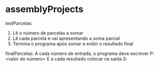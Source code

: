 # assemblyProjects

testParcelas:
1. Lê o número de parcelas a somar
2. Lê cada parcela e vai apresentando a soma parcial
3. Termina o programa após somar e exibir o resultado final

finalParcelas:
A cada número de entrada, o programa deve escrever
P: <valor do número>
E a cada resultado colocar na saída
S: <valor atual da soma>


